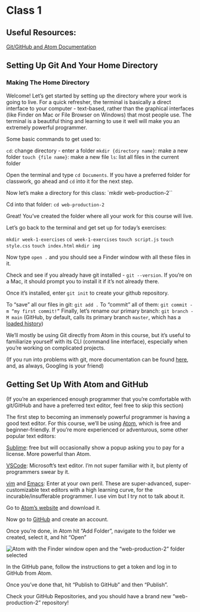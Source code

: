 # Class 1

## Useful Resources:

[Git/GitHub and Atom Documentation](https://flight-manual.atom.io/using-atom/sections/github-package/#initialize-repositories)

## Setting Up Git And Your Home Directory

### Making The Home Directory

Welcome! Let’s get started by setting up the directory where your work is going to live.
For a quick refresher, the terminal is basically a direct interface to your computer - text-based, rather than the graphical interfaces (like Finder on Mac or File Browser on Windows) that most people use. The terminal is a beautiful thing and learning to use it well will make you an extremely powerful programmer.

Some basic commands to get used to:

`cd`: change directory - enter a folder
`mkdir {directory name}`: make a new folder
`touch {file name}`: make a new file
`ls`: list all files in the current folder

Open the terminal and type `cd Documents`. If you have a preferred folder for classwork, go ahead and `cd` into it for the next step.

Now let’s make a directory for this class: `mkdir web-production-2``

Cd into that folder: `cd web-production-2`

Great! You’ve created the folder where all your work for this course will live.

Let’s go back to the terminal and get set up for today’s exercises:

`mkdir week-1-exercises`
`cd week-1-exercises`
`touch script.js`
`touch style.css`
`touch index.html`
`mkdir img`

Now type `open .` and you should see a Finder window with all these files in it.

Check and see if you already have git installed - `git --version`. If you’re on a Mac, it should prompt you to install it if it’s not already there.

Once it’s installed, enter `git init` to create your github repository.

To “save” all our files in git: `git add .`
To “commit” all of them: `git commit -m “my first commit!”`
Finally, let’s rename our primary branch: `git branch -M main` (GitHub, by default, calls its primary branch `master`, which has a [loaded history](https://twitter.com/mislav/status/1270388510684598272))


We’ll mostly be using Git directly from Atom in this course, but it’s useful to familiarize yourself with its CLI (command line interface), especially when you’re working on complicated projects.

(If you run into problems with git, more documentation can be found [here](https://git-scm.com/book/en/v2/Getting-Started-Installing-Git), and, as always, Googling is your friend)

## Getting Set Up With Atom and GitHub

(If you’re an experienced enough programmer that you’re comfortable with git/GitHub and have a preferred text editor, feel free to skip this section)

The first step to becoming an immensely powerful programmer is having a good text editor. For this course, we’ll be using [Atom](https://atom.io/), which is free and beginner-friendly. If you’re more experienced or adventurous, some other popular text editors:

[Sublime](https://www.sublimetext.com/): free but will occasionally show a popup asking you to pay for a license. More powerful than Atom.

[VSCode](https://code.visualstudio.com/): Microsoft’s text editor. I’m not super familiar with it, but plenty of programmers swear by it.

[vim](https://www.vim.org/) and [Emacs](https://www.gnu.org/software/emacs/): Enter at your own peril. These are super-advanced, super-customizable text editors with a high learning curve, for the incurable/insufferable programmer. I use vim but I try not to talk about it.

Go to [Atom’s website](https://atom.io/) and download it.

Now go to [GitHub](https://github.com/) and create an account.

Once you’re done, in Atom hit “Add Folder”, navigate to the folder we created, select it, and hit “Open”

![Atom with the Finder window open and the “web-production-2” folder selected](/img/atom_open_finder.png)

In the GitHub pane, follow the instructions to get a token and log in to GitHub from Atom.

Once you’ve done that, hit “Publish to GitHub” and then “Publish”.

Check your GitHub Repositories, and you should have a brand new “web-production-2” repository! 
